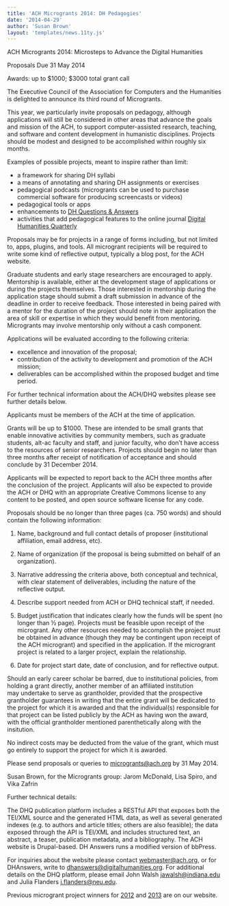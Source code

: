 ```yaml
---
title: 'ACH Microgrants 2014: DH Pedagogies'
date: '2014-04-29'
author: 'Susan Brown'
layout: 'templates/news.11ty.js'
---
```

ACH Microgrants 2014: Microsteps to Advance the Digital Humanities

Proposals Due 31 May 2014

Awards: up to $1000; $3000 total grant call

The Executive Council of the Association for Computers and the Humanities is delighted to announce its third round of Microgrants.

This year, we particularly invite proposals on pedagogy, although applications will still be considered in other areas that advance the goals and mission of the ACH, to support computer-assisted research, teaching, and software and content development in humanistic disciplines. Projects should be modest and designed to be accomplished within roughly six months.

Examples of possible projects, meant to inspire rather than limit:

- a framework for sharing DH syllabi
- a means of annotating and sharing DH assignments or exercises
- pedagogical podcasts (microgrants can be used to purchase commercial software for producing screencasts or videos)
- pedagogical tools or apps
- enhancements to [DH Questions &amp; Answers](http://digitalhumanities.org/answers)
- activities that add pedagogical features to the online journal [Digital Humanities Quarterly](http://digitalhumanities.org/dhq/)

Proposals may be for projects in a range of forms including, but not limited to, apps, plugins, and tools. All microgrant recipients will be required to write some kind of reflective output, typically a blog post, for the ACH website.

Graduate students and early stage researchers are encouraged to apply. Mentorship is available, either at the development stage of applications or during the projects themselves. Those interested in mentorship during the application stage should submit a draft submission in advance of the deadline in order to receive feedback. Those interested in being paired with a mentor for the duration of the project should note in their application the area of skill or expertise in which they would benefit from mentoring. Microgrants may involve mentorship only without a cash component.

Applications will be evaluated according to the following criteria:

- excellence and innovation of the proposal;
- contribution of the activity to development and promotion of the ACH mission;
- deliverables can be accomplished within the proposed budget and time period.

For further technical information about the ACH/DHQ websites please see further details below.

Applicants must be members of the ACH at the time of application.

Grants will be up to $1000. These are intended to be small grants that enable innovative activities by community members, such as graduate students, alt-ac faculty and staff, and junior faculty, who don’t have access to the resources of senior researchers. Projects should begin no later than three months after receipt of notification of acceptance and should conclude by 31 December 2014.

Applicants will be expected to report back to the ACH three months after the conclusion of the project. Applicants will also be expected to provide the ACH or DHQ with an appropriate Creative Commons license to any content to be posted, and open source software license for any code.

Proposals should be no longer than three pages (ca. 750 words) and should contain the following information:

1. Name, background and full contact details of proposer (institutional affiliation, email address, etc).

2. Name of organization (if the proposal is being submitted on behalf of an organization).

3. Narrative addressing the criteria above, both conceptual and technical, with clear statement of deliverables, including the nature of the reflective output.

4. Describe support needed from ACH or DHQ technical staff, if needed.

5. Budget justification that indicates clearly how the funds will be spent (no longer than ½ page). Projects must be feasible upon receipt of the microgrant. Any other resources needed to accomplish the project must be obtained in advance (though they may be contingent upon receipt of the ACH microgrant) and specified in the application. If the microgrant project is related to a larger project, explain the relationship.

6. Date for project start date, date of conclusion, and for reflective output.

Should an early career scholar be barred, due to institutional policies, from holding a grant directly, another member of an affiliated institution  
may undertake to serve as grantholder, provided that the prospective grantholder guarantees in writing that the entire grant will be dedicated to  
the project for which it is awarded and that the individual(s) responsible for that project can be listed publicly by the ACH as having won the award,  
with the official grantholder mentioned parenthetically along with the insitution.

No indirect costs may be deducted from the value of the grant, which must go entirely to support the project for which it is awarded.

Please send proposals or queries to [microgrants@ach.org](mailto:microgrants@ach.org) by 31 May 2014.

Susan Brown, for the Microgrants group: Jarom McDonald, Lisa Spiro, and Vika Zafrin

Further technical details:

The DHQ publication platform includes a RESTful API that exposes both the TEI/XML source and the generated HTML data, as well as several generated indexes (e.g. to authors and article titles; others are also feasible); the data exposed through the API is TEI/XML and includes structured text, an abstract, a teaser, publication metadata, and a bibliography. The ACH website is Drupal-based. DH Answers runs a modified version of bbPress.

For inquiries about the website please contact [webmaster@ach.org](mailto:webmaster@ach.org), or for DHAnswers, write to [dhanswers@digitalhumanities.org](mailto:dhanswers@digitalhumanities.org). For additional details on the DHQ platform, please email John Walsh [jawalsh@indiana.edu](mailto:jawalsh@indiana.edu) and Julia Flanders [j.flanders@neu.edu](mailto:j.flanders@neu.edu).

Previous microgrant project winners for [2012](/news/2012/04/ach-announces-microgrants-winners) and [2013](/news/2013/07/ach-microgrants-winners-2013/) are on our website.
